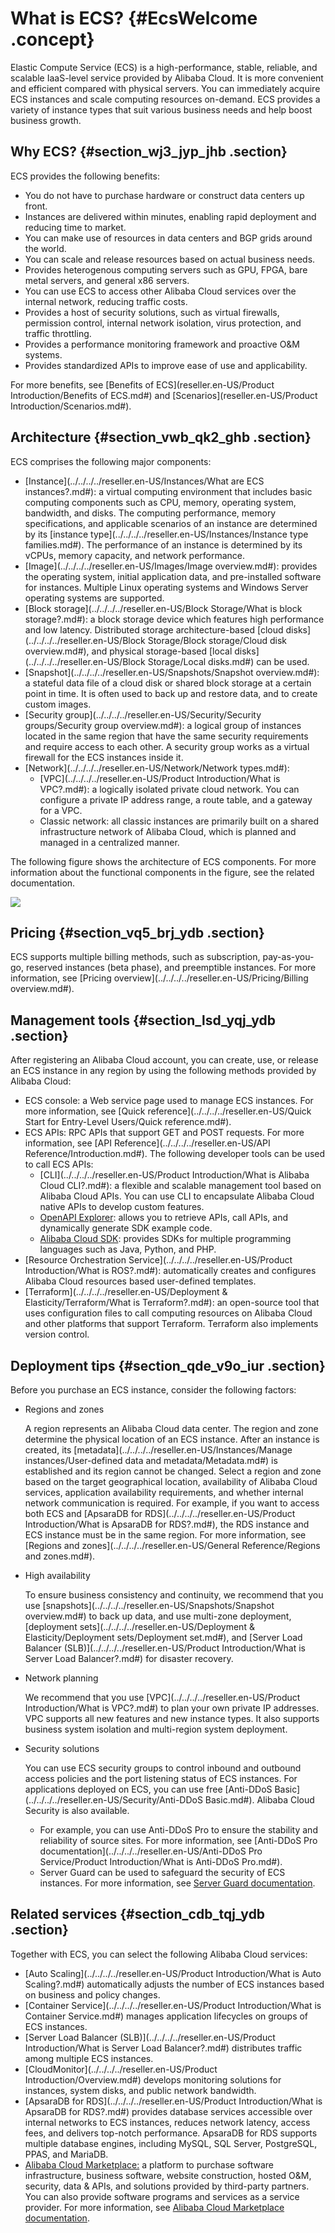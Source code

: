 # What is ECS? {#EcsWelcome .concept}

Elastic Compute Service \(ECS\) is a high-performance, stable, reliable, and scalable IaaS-level service provided by Alibaba Cloud. It is more convenient and efficient compared with physical servers. You can immediately acquire ECS instances and scale computing resources on-demand. ECS provides a variety of instance types that suit various business needs and help boost business growth.

  

## Why ECS? {#section_wj3_jyp_jhb .section}

ECS provides the following benefits:

-   You do not have to purchase hardware or construct data centers up front.
-   Instances are delivered within minutes, enabling rapid deployment and reducing time to market.
-   You can make use of resources in data centers and BGP grids around the world.
-   You can scale and release resources based on actual business needs.
-   Provides heterogenous computing servers such as GPU, FPGA, bare metal servers, and general x86 servers.
-   You can use ECS to access other Alibaba Cloud services over the internal network, reducing traffic costs.
-   Provides a host of security solutions, such as virtual firewalls, permission control, internal network isolation, virus protection, and traffic throttling.
-   Provides a performance monitoring framework and proactive O&M systems.
-   Provides standardized APIs to improve ease of use and applicability.

For more benefits, see [Benefits of ECS](reseller.en-US/Product Introduction/Benefits of ECS.md#) and [Scenarios](reseller.en-US/Product Introduction/Scenarios.md#).

## Architecture {#section_vwb_qk2_ghb .section}

ECS comprises the following major components:

-   [Instance](../../../../reseller.en-US/Instances/What are ECS instances?.md#): a virtual computing environment that includes basic computing components such as CPU, memory, operating system, bandwidth, and disks. The computing performance, memory specifications, and applicable scenarios of an instance are determined by its [instance type](../../../../reseller.en-US/Instances/Instance type families.md#). The performance of an instance is determined by its vCPUs, memory capacity, and network performance.
-   [Image](../../../../reseller.en-US/Images/Image overview.md#): provides the operating system, initial application data, and pre-installed software for instances. Multiple Linux operating systems and Windows Server operating systems are supported.
-   [Block storage](../../../../reseller.en-US/Block Storage/What is block storage?.md#): a block storage device which features high performance and low latency. Distributed storage architecture-based [cloud disks](../../../../reseller.en-US/Block Storage/Block storage/Cloud disk overview.md#), and physical storage-based [local disks](../../../../reseller.en-US/Block Storage/Local disks.md#) can be used.
-   [Snapshot](../../../../reseller.en-US/Snapshots/Snapshot overview.md#): a stateful data file of a cloud disk or shared block storage at a certain point in time. It is often used to back up and restore data, and to create custom images.
-   [Security group](../../../../reseller.en-US/Security/Security groups/Security group overview.md#): a logical group of instances located in the same region that have the same security requirements and require access to each other. A security group works as a virtual firewall for the ECS instances inside it.
-   [Network](../../../../reseller.en-US/Network/Network types.md#):
    -   [VPC](../../../../reseller.en-US/Product Introduction/What is VPC?.md#): a logically isolated private cloud network. You can configure a private IP address range, a route table, and a gateway for a VPC.
    -   Classic network: all classic instances are primarily built on a shared infrastructure network of Alibaba Cloud, which is planned and managed in a centralized manner.

The following figure shows the architecture of ECS components. For more information about the functional components in the figure, see the related documentation.

![](http://static-aliyun-doc.oss-cn-hangzhou.aliyuncs.com/assets/img/9543/156617957548636_en-US.png)

## Pricing {#section_vq5_brj_ydb .section}

ECS supports multiple billing methods, such as subscription, pay-as-you-go, reserved instances \(beta phase\), and preemptible instances. For more information, see [Pricing overview](../../../../reseller.en-US/Pricing/Billing overview.md#).

## Management tools {#section_lsd_yqj_ydb .section}

After registering an Alibaba Cloud account, you can create, use, or release an ECS instance in any region by using the following methods provided by Alibaba Cloud:

-   ECS console: a Web service page used to manage ECS instances. For more information, see [Quick reference](../../../../reseller.en-US/Quick Start for Entry-Level Users/Quick reference.md#).
-   ECS APIs: RPC APIs that support GET and POST requests. For more information, see [API Reference](../../../../reseller.en-US/API Reference/Introduction.md#). The following developer tools can be used to call ECS APIs:
    -   [CLI](../../../../reseller.en-US/Product Introduction/What is Alibaba Cloud CLI?.md#): a flexible and scalable management tool based on Alibaba Cloud APIs. You can use CLI to encapsulate Alibaba Cloud native APIs to develop custom features.
    -   [OpenAPI Explorer](https://api.aliyun.com/): allows you to retrieve APIs, call APIs, and dynamically generate SDK example code.
    -   [Alibaba Cloud SDK](https://partners-intl.aliyun.com/vodafone/support/developer-resources): provides SDKs for multiple programming languages such as Java, Python, and PHP.
-   [Resource Orchestration Service](../../../../reseller.en-US/Product Introduction/What is ROS?.md#): automatically creates and configures Alibaba Cloud resources based user-defined templates.
-   [Terraform](../../../../reseller.en-US/Deployment & Elasticity/Terraform/What is Terraform?.md#): an open-source tool that uses configuration files to call computing resources on Alibaba Cloud and other platforms that support Terraform. Terraform also implements version control.

## Deployment tips {#section_qde_v9o_iur .section}

Before you purchase an ECS instance, consider the following factors:

-   Regions and zones

    A region represents an Alibaba Cloud data center. The region and zone determine the physical location of an ECS instance. After an instance is created, its [metadata](../../../../reseller.en-US/Instances/Manage instances/User-defined data and metadata/Metadata.md#) is established and its region cannot be changed. Select a region and zone based on the target geographical location, availability of Alibaba Cloud services, application availability requirements, and whether internal network communication is required. For example, if you want to access both ECS and [ApsaraDB for RDS](../../../../reseller.en-US/Product Introduction/What is ApsaraDB for RDS?.md#), the RDS instance and ECS instance must be in the same region. For more information, see [Regions and zones](../../../../reseller.en-US/General Reference/Regions and zones.md#).

-   High availability

    To ensure business consistency and continuity, we recommend that you use [snapshots](../../../../reseller.en-US/Snapshots/Snapshot overview.md#) to back up data, and use multi-zone deployment, [deployment sets](../../../../reseller.en-US/Deployment & Elasticity/Deployment sets/Deployment set.md#), and [Server Load Balancer \(SLB\)](../../../../reseller.en-US/Product Introduction/What is Server Load Balancer?.md#) for disaster recovery.

-   Network planning

    We recommend that you use [VPC](../../../../reseller.en-US/Product Introduction/What is VPC?.md#) to plan your own private IP addresses. VPC supports all new features and new instance types. It also supports business system isolation and multi-region system deployment.

-   Security solutions

    You can use ECS security groups to control inbound and outbound access policies and the port listening status of ECS instances. For applications deployed on ECS, you can use free [Anti-DDoS Basic](../../../../reseller.en-US/Security/Anti-DDoS Basic.md#). Alibaba Cloud Security is also available.

    -   For example, you can use Anti-DDoS Pro to ensure the stability and reliability of source sites. For more information, see [Anti-DDoS Pro documentation](../../../../reseller.en-US/Anti-DDoS Pro Service/Product Introduction/What is Anti-DDoS Pro.md#).
    -   Server Guard can be used to safeguard the security of ECS instances. For more information, see [Server Guard documentation](../../../../reseller.en-US/.md#).

## Related services {#section_cdb_tqj_ydb .section}

Together with ECS, you can select the following Alibaba Cloud services:

-   [Auto Scaling](../../../../reseller.en-US/Product Introduction/What is Auto Scaling?.md#) automatically adjusts the number of ECS instances based on business and policy changes.
-   [Container Service](../../../../reseller.en-US/Product Introduction/What is Container Service.md#) manages application lifecycles on groups of ECS instances.
-   [Server Load Balancer \(SLB\)](../../../../reseller.en-US/Product Introduction/What is Server Load Balancer?.md#) distributes traffic among multiple ECS instances.
-   [CloudMonitor](../../../../reseller.en-US/Product Introduction/Overview.md#) develops monitoring solutions for instances, system disks, and public network bandwidth.
-   [ApsaraDB for RDS](../../../../reseller.en-US/Product Introduction/What is ApsaraDB for RDS?.md#) provides database services accessible over internal networks to ECS instances, reduces network latency, access fees, and delivers top-notch performance. ApsaraDB for RDS supports multiple database engines, including MySQL, SQL Server, PostgreSQL, PPAS, and MariaDB.
-   [Alibaba Cloud Marketplace:](https://partners-intl.aliyun.com/marketplace/vodafone/) a platform to purchase software infrastructure, business software, website construction, hosted O&M, security, data & APIs, and solutions provided by third-party partners. You can also provide software programs and services as a service provider. For more information, see [Alibaba Cloud Marketplace documentation](https://partners-intl.aliyun.com/help/product/30488.htm).

